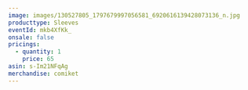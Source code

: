 ```yaml
---
image: images/130527805_1797679997056581_6920616139428073136_n.jpg
producttype: Sleeves
eventId: mkb4XfKk_
onsale: false
pricings:
  - quantity: 1
    price: 65
asin: s-Im21NFqAg
merchandise: comiket
---
```

